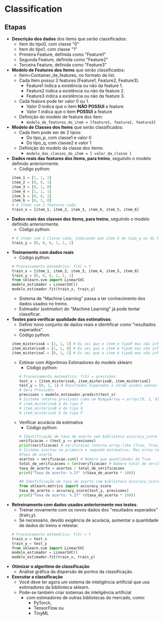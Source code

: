 # Classification

## Etapas
- **Descrição dos dados** dos items que serão classificados:
    - Item do tipo0, com classe "0"
    - Item do tipo1, com classe "1"
    - Primeira Feature, definida como "Feature1"
    - Segunda Feature, definida como "Feature2"
    - Terceira Feature, definida como "Feature3"
- **Modelo de Features dos Items** que serão classificados:
    - Item=Container_de_features, no formato de list.
    - Cada Item possui 3 features [Feature1, Feature2,  Feature3].
        - Feature1 indica a existência ou não da feature 1.
        - Feature2 indica a existência ou não da feature 2.
        - Feature3 indica a existência ou não da feature 3.
    - Cada feature pode ter valor 0 ou 1. 
        - Valor 0 indica que o item **NÃO POSSUI** a feature
        - Valor 1 indica que o item **POSSUI** a feature
    - Definição do modelo de feature dos item:
        - `modelo_de_features_do_item = [feature1, feature2, feature3]`
- **Modelo de Classes dos Items** que serão classificados:
    - Cada Item pode ser de 2 tipos:
        - Do tipo_p, com classe1 e valor 0
        - Do tipo_q, com classe2 e valor 1
    - Definição do modelo da classe dos items:
        - `modelo_das_classes_do_item = [ valor_da_classe ]`
- **Dados reais das features dos items, para treino**, seguindo o modelo definido anteriormente.
    - Código python:
    ```python
    item_1 = [1, 1, 1]
    item_2 = [0, 0, 1]
    item_3 = [0, 1, 0]
    item_4 = [1, 1, 1]
    item_5 = [0, 0, 1]
    item_6 = [0, 1, 0]
    # 6 items com 3 features cada.
    train_x = [item_1, item_2, item_3, item_4, item_5, item_6]
    ```
- **Dados reais das classes dos items, para treino**, seguindo o modelo definido anteriormente.
    - Código python:
    ```python
    # 6 items com 1 classe cada, indicando que item é do tipo_p ou do tipo_q
    train_y = [0, 0, 0, 1, 1, 1]
    ```
- **Treinamento com dados reais**
    - Código python:
    ```python
    # Processamento matemático: f(X) = Y
    train_x = [item_1, item_2, item_3, item_4, item_5, item_6]
    train_y = [0, 0, 0, 1, 1, 1]
    from sklearn.svm import LinearSVC
    modelo_estimador = LinearSVC()
    modelo_estimador.fit(train_x, train_y)
    ```  
    - Sistema de "Machine Learning" passa a ter conhecimento dos dados usados no treino.
    - Estimador (*estimator*) do "Machine Learning" já pode tentar classificar.
- **Testes para verificar qualidade das estimativas**:
    - Definir novo conjunto de dados reais e identificar como "resultados esperados".
    - Código python:
    ```python
    item_misterisoA = [1, 1, 1] # Eu sei que o item é tipoP mas não informo para aplicativo.
    item_misterisoB = [1, 1, 0] # Eu sei que o item é tipoQ mas não informo para aplicativo.
    item_misterisoC = [0, 1, 1] # Eu sei que o item é tipoQ mas não informo para aplicativo.
    ```  
    - Estimar com Algoritmos Estimadores do modelo sklearn
        - Código python:
        ```python
        # Processamento matemático: f(X) = previsões
        test_x = [item_misterisoA, item_misterisoB, item_misterisoC]
        test_y = [0, 1, 1] # Resultados Esperados a serem usados apenas depois das previsões.
        # Gera Previsões
        previsoes = modelo_estimador.predict(test_x)
        # Sistema retorna previsoes como um NumpyArray = array([0, 1, 0]), nos informando que:
        # item_misterisoA é do tipo P
        # item_misterisoB é do tipo Q
        # item_misterisoC é do tipo P
        ```  
    - Verificar acurácia da estimativa
        - Código python:
        ```python
        # Identificação de taxa de acerto sem biblioteca accuracy_score
        verificacao = (test_y == previsoes)
        print(verificacao) # verificacao retorna array-like [True, True, False]
        # Sistema acertou na primeira e segunda estimativa. Mas errou na terceira.
        #Taxa de acerto
        acertos = verificacao.sum() # Número que quantidades de True
        total_de_verificacoes = len(verificacao) # Número total de verificações
        taxa_de_acerto = acertos / total_de_verificacoes
        print("Taxa de acerto: %.2f" %(taxa_de_acerto * 100))

        ## Identificação de taxa de acerto com biblioteca accuracy_score de sklearn.metrics
        from sklearn.metrics import accuracy_score
        taxa_de_acerto = accuracy_score(test_y, previsoes)
        print("Taxa de acerto: %.2f" %(taxa_de_acerto * 100))
        ```
- **Retreinamento com dados usados anteriormente nos testes**:
    - Treinar novamente com os novos dados dos "resultados esperados" (train_y).
    - Se necessário, devido exigência de acurácia, aumentar a quantidade de dados do treino e retestar.
    ```python
    # Processamento matemático: f(X) = Y
    train_x = test_x
    train_y = test_y
    from sklearn.svm import LinearSVC
    modelo_estimador = LinearSVC()
    modelo_estimador.fit(train_x, train_y)
    ```  
- **Otimizar o algoritmo de classificação**
    - Análise gráfica da dispersão de pontos da classificação.
- **Executar a classificação**
    - Você deve ter agora um sistema de inteligência artificial que usa estimadores da bibliioteca sklearn.
    - Pode-se também criar sistemas de inteligência artificial
        - com estimadores de outras bibliotecas do mercado, como:
            - PyTorch, 
            - TensorFlow ou 
            - TinyML
